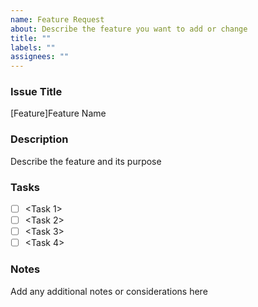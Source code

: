```yaml
---
name: Feature Request
about: Describe the feature you want to add or change
title: ""
labels: ""
assignees: ""
---
```


### Issue Title

[Feature]Feature Name

### Description

Describe the feature and its purpose

### Tasks

- [ ] <Task 1>
- [ ] <Task 2>
- [ ] <Task 3>
- [ ] <Task 4>

### Notes

Add any additional notes or considerations here
